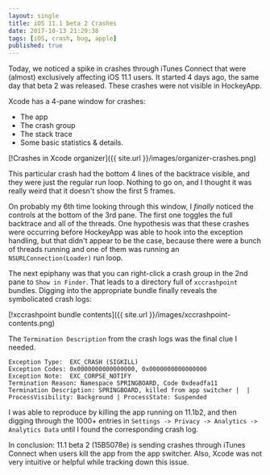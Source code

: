 ```yaml
---
layout: single
title: iOS 11.1 beta 2 Crashes
date: 2017-10-13 21:29:38
tags: [iOS, crash, bug, apple]
published: true
---
```

Today, we noticed a spike in crashes through iTunes Connect that were (almost) exclusively affecting iOS 11.1 users. It started 4 days ago, the same day that beta 2 was released. These crashes were not visible in HockeyApp.

Xcode has a 4-pane window for crashes:
* The app
* The crash group
* The stack trace
* Some basic statistics & details.

[!Crashes in Xcode organizer]({{ site.url }}/images/organizer-crashes.png)

This particular crash had the bottom 4 lines of the backtrace  visible, and they were just the regular run loop. Nothing to go on, and I thought it was really weird that it doesn't show the first 5 frames.

On probably my 6th time looking through this window, I *finally* noticed the controls at the bottom of the 3rd pane. The first one toggles the full backtrace and all of the threads. One hypothesis was that these crashes were occurring before HockeyApp was able to hook into the exception handling, but that didn't appear to be the case, because there were a bunch of threads running and one of them was running an `NSURLConnection(Loader)` run loop.

The next epiphany was that you can right-click a crash group in the 2nd pane to `Show in Finder`. That leads to a directory full of `xccrashpoint` bundles. Digging into the appropriate bundle finally reveals the symbolicated crash logs:

[!xccrashpoint bundle contents]({{ site.url }}/images/xccrashpoint-contents.png)

The `Termination Description` from the crash logs was the final clue I needed.

```
Exception Type:  EXC_CRASH (SIGKILL)
Exception Codes: 0x0000000000000000, 0x0000000000000000
Exception Note:  EXC_CORPSE_NOTIFY
Termination Reason: Namespace SPRINGBOARD, Code 0xdeadfa11
Termination Description: SPRINGBOARD, killed from app switcher |  | ProcessVisibility: Background | ProcessState: Suspended
```

I was able to reproduce by killing the app running on 11.1b2, and then digging through the 1000+ entries in `Settings -> Privacy -> Analytics -> Analytics Data` until I found the corresponding crash log.

In conclusion: 11.1 beta 2 (15B5078e) is sending crashes through iTunes Connect when users kill the app from the app switcher. Also, Xcode was not very intuitive or helpful while tracking down this issue.
